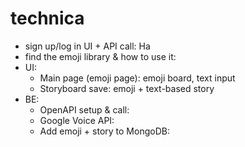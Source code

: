 # technica
- sign up/log in UI + API call: Ha
- find the emoji library & how to use it:
- UI:
  + Main page (emoji page): emoji board, text input
  + Storyboard save: emoji + text-based story
- BE:
  + OpenAPI setup & call:
  + Google Voice API:
  + Add emoji + story to MongoDB:
